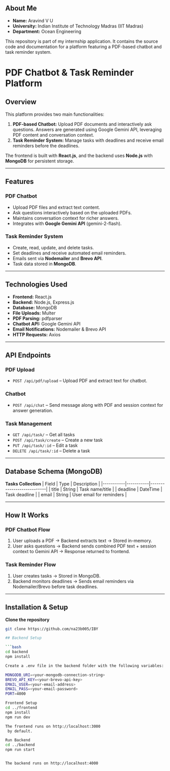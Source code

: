 
## About Me

- **Name:** Aravind V U  
- **University:** Indian Institute of Technology Madras (IIT Madras)  
- **Department:** Ocean Engineering 

This repository is part of my internship application. It contains the source code and documentation for a platform featuring a PDF-based chatbot and task reminder system.

# PDF Chatbot & Task Reminder Platform

## Overview
This platform provides two main functionalities:  
1. **PDF-based Chatbot:** Upload PDF documents and interactively ask questions. Answers are generated using Google Gemini API, leveraging PDF content and conversation context.  
2. **Task Reminder System:** Manage tasks with deadlines and receive email reminders before the deadlines.

The frontend is built with **React.js**, and the backend uses **Node.js** with **MongoDB** for persistent storage.

---

## Features
### PDF Chatbot
- Upload PDF files and extract text content.
- Ask questions interactively based on the uploaded PDFs.
- Maintains conversation context for richer answers.
- Integrates with **Google Gemini API** (gemini-2-flash).

### Task Reminder System
- Create, read, update, and delete tasks.
- Set deadlines and receive automated email reminders.
- Emails sent via **Nodemailer** and **Brevo API**.
- Task data stored in **MongoDB**.

---

## Technologies Used
- **Frontend:** React.js  
- **Backend:** Node.js, Express.js  
- **Database:** MongoDB  
- **File Uploads:** Multer  
- **PDF Parsing:** pdfparser  
- **Chatbot API:** Google Gemini API  
- **Email Notifications:** Nodemailer & Brevo API  
- **HTTP Requests:** Axios  

---

## API Endpoints

### PDF Upload
- `POST /api/pdf/upload` – Upload PDF and extract text for chatbot.

### Chatbot
- `POST /api/chat` – Send message along with PDF and session context for answer generation.

### Task Management
- `GET /api/task/` – Get all tasks  
- `POST /api/task/create` – Create a new task  
- `PUT /api/task/:id` – Edit a task  
- `DELETE /api/task/:id` – Delete a task  

---

## Database Schema (MongoDB)

**Tasks Collection**
| Field     | Type      | Description               |
|-----------|-----------|---------------------------|
| title     | String    | Task name/title           |
| deadline  | DateTime  | Task deadline             |
| email     | String    | User email for reminders  |

---

## How It Works

### PDF Chatbot Flow
1. User uploads a PDF → Backend extracts text → Stored in-memory.  
2. User asks questions → Backend sends combined PDF text + session context to Gemini API → Response returned to frontend.  

### Task Reminder Flow
1. User creates tasks → Stored in MongoDB.  
2. Backend monitors deadlines → Sends email reminders via Nodemailer/Brevo before task deadlines.

---

## Installation & Setup

**Clone the repository**
```bash
git clone https://github.com/na23b005/IBY

## Backend Setup

```bash
cd backend
npm install

Create a .env file in the backend folder with the following variables:

MONGODB_URI=<your-mongodb-connection-string>
BREVO_API_KEY=<your-brevo-api-key>
EMAIL_USER=<your-email-address>
EMAIL_PASS=<your-email-password>
PORT=4000

Frontend Setup
cd ../frontend
npm install
npm run dev

The frontend runs on http://localhost:3000
 by default.

Run Backend
cd ../backend
npm run start


The backend runs on http://localhost:4000

